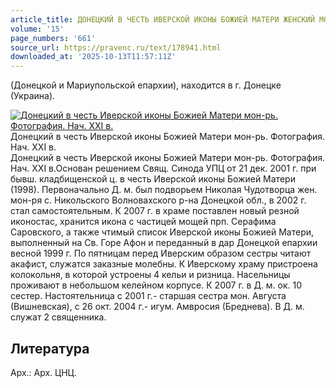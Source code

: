```yaml
---
article_title: ДОНЕЦКИЙ В ЧЕСТЬ ИВЕРСКОЙ ИКОНЫ БОЖИЕЙ МАТЕРИ ЖЕНСКИЙ МОНАСТЫРЬ
volume: '15'
page_numbers: '661'
source_url: https://pravenc.ru/text/178941.html
downloaded_at: '2025-10-13T11:57:11Z'
---
```


(Донецкой и Мариупольской епархии), находится в г. Донецке (Украина).

[![Донецкий в честь Иверской иконы Божией Матери мон-рь. Фотография. Нач. XXI в.](https://pravenc.ru/data/587/483/1234/i200.jpg "Кликните для увеличения картинки")](https://pravenc.ru/data/587/483/1234/i400.jpg)Донецкий в честь Иверской иконы Божией Матери мон-рь. Фотография. Нач. XXI в.  
Донецкий в честь Иверской иконы Божией Матери мон-рь. Фотография. Нач. XXI в.Основан решением Свящ. Синода УПЦ от 21 дек. 2001 г. при бывш. кладбищенской ц. в честь Иверской иконы Божией Матери (1998). Первоначально Д. м. был подворьем Николая Чудотворца жен. мон-ря с. Никольского Волновахского р-на Донецкой обл., в 2002 г. стал самостоятельным. К 2007 г. в храме поставлен новый резной иконостас, хранится икона с частицей мощей прп. Серафима Саровского, а также чтимый список Иверской иконы Божией Матери, выполненный на Св. Горе Афон и переданный в дар Донецкой епархии весной 1999 г. По пятницам перед Иверским образом сестры читают акафист, служатся заказные молебны. К Иверскому храму пристроена колокольня, в которой устроены 4 кельи и ризница. Насельницы проживают в небольшом келейном корпусе. К 2007 г. в Д. м. ок. 10 сестер. Настоятельница с 2001 г.- старшая сестра мон. Августа (Вишневская), с 26 окт. 2004 г.- игум. Амвросия (Бреднева). В Д. м. служат 2 священника.

## Литература

Арх.: Арх. ЦНЦ.
